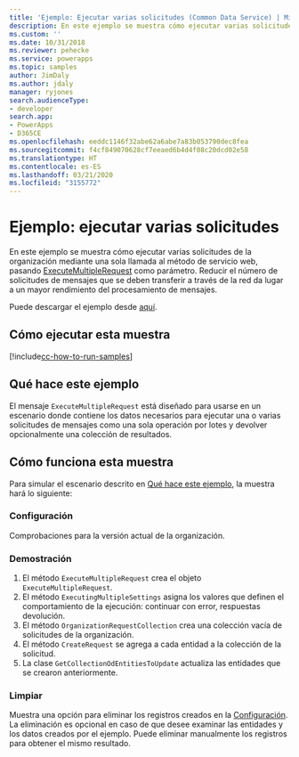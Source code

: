 ```yaml
---
title: 'Ejemplo: Ejecutar varias solicitudes (Common Data Service) | Microsoft Docs'
description: En este ejemplo se muestra cómo ejecutar varias solicitudes de mensaje de la organización mediante una sola llamada al método de servicio web.
ms.custom: ''
ms.date: 10/31/2018
ms.reviewer: pehecke
ms.service: powerapps
ms.topic: samples
author: JimDaly
ms.author: jdaly
manager: ryjones
search.audienceType:
- developer
search.app:
- PowerApps
- D365CE
ms.openlocfilehash: eeddc1146f32abe62a6abe7a83b053790dec8fea
ms.sourcegitcommit: f4cf849070628cf7eeaed6b4d4f08c20dcd02e58
ms.translationtype: HT
ms.contentlocale: es-ES
ms.lasthandoff: 03/21/2020
ms.locfileid: "3155772"
---
```

# <a name="sample-execute-multiple-requests"></a>Ejemplo: ejecutar varias solicitudes

En este ejemplo se muestra cómo ejecutar varias solicitudes de la organización mediante una sola llamada al método de servicio web, pasando [ExecuteMultipleRequest](https://docs.microsoft.com/dotnet/api/microsoft.xrm.sdk.messages.executemultiplerequest?view=dynamics-general-ce-9) como parámetro. Reducir el número de solicitudes de mensajes que se deben transferir a través de la red da lugar a un mayor rendimiento del procesamiento de mensajes.

Puede descargar el ejemplo desde [aquí](https://github.com/Microsoft/PowerApps-Samples/tree/master/cds/orgsvc/C%23/ExecutemultipleRequests).

## <a name="how-to-run-this-sample"></a>Cómo ejecutar esta muestra

[!include[cc-how-to-run-samples](../../includes/cc-how-to-run-samples.md)]

## <a name="what-this-sample-does"></a>Qué hace este ejemplo

El mensaje `ExecuteMultipleRequest` está diseñado para usarse en un escenario donde contiene los datos necesarios para ejecutar una o varias solicitudes de mensajes como una sola operación por lotes y devolver opcionalmente una colección de resultados.

## <a name="how-this-sample-works"></a>Cómo funciona esta muestra

Para simular el escenario descrito en [Qué hace este ejemplo](#what-this-sample-does), la muestra hará lo siguiente:

### <a name="setup"></a>Configuración

Comprobaciones para la versión actual de la organización.

### <a name="demonstrate"></a>Demostración

1. El método `ExecuteMultipleRequest` crea el objeto `ExecuteMultipleRequest`.
1. El método `ExecutingMultipleSettings` asigna los valores que definen el comportamiento de la ejecución: continuar con error, respuestas devolución.
1. El método `OrganizationRequestCollection` crea una colección vacía de solicitudes de la organización.
1. El método `CreateRequest` se agrega a cada entidad a la colección de la solicitud.
1. La clase `GetCollectionOdEntitiesToUpdate` actualiza las entidades que se crearon anteriormente.


### <a name="clean-up"></a>Limpiar

Muestra una opción para eliminar los registros creados en la [Configuración](#setup). La eliminación es opcional en caso de que desee examinar las entidades y los datos creados por el ejemplo. Puede eliminar manualmente los registros para obtener el mismo resultado.

